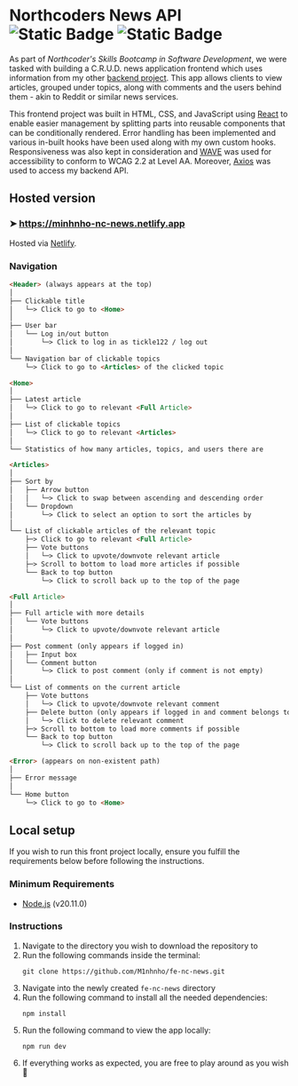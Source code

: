 # Northcoders News API <img alt="Static Badge" src="https://img.shields.io/badge/Node.js-v20.11.0-green?link=https%3A%2F%2Fnodejs.org%2Fen%2Fdownload"> <img alt="Static Badge" src="https://img.shields.io/badge/React-v18.2.0-blue">

As part of *Northcoder's Skills Bootcamp in Software Development*, we were tasked with building a C.R.U.D. news application frontend which uses information from my other [backend project](https://github.com/M1nhnho/be-nc-news). This app allows clients to view articles, grouped under topics, along with comments and the users behind them - akin to Reddit or similar news services.

This frontend project was built in HTML, CSS, and JavaScript using [React](https://react.dev/) to enable easier management by splitting parts into reusable components that can be conditionally rendered. Error handling has been implemented and various in-built hooks have been used along with my own custom hooks. Responsiveness was also kept in consideration and [WAVE](https://wave.webaim.org/) was used for accessibility to conform to WCAG 2.2 at Level AA. Moreover, [Axios](https://axios-http.com/) was used to access my backend API.

## Hosted version
### ➤ https://minhnho-nc-news.netlify.app

Hosted via [Netlify](https://www.netlify.com/).

### Navigation
```md
<Header> (always appears at the top)
│
├── Clickable title
│   └─> Click to go to <Home>
│
├── User bar
│   └── Log in/out button
│       └─> Click to log in as tickle122 / log out
│
└── Navigation bar of clickable topics
    └─> Click to go to <Articles> of the clicked topic

<Home>
│
├── Latest article
│   └─> Click to go to relevant <Full Article>
│
├── List of clickable topics
│   └─> Click to go to relevant <Articles>
│
└── Statistics of how many articles, topics, and users there are

<Articles>
│
├── Sort by
│   ├── Arrow button
│   │   └─> Click to swap between ascending and descending order
│   └── Dropdown
│       └─> Click to select an option to sort the articles by
│
└── List of clickable articles of the relevant topic
    ├─> Click to go to relevant <Full Article>
    ├── Vote buttons
    │   └─> Click to upvote/downvote relevant article
    ├─> Scroll to bottom to load more articles if possible
    └── Back to top button
        └─> Click to scroll back up to the top of the page

<Full Article>
│
├── Full article with more details
│   └── Vote buttons
│       └─> Click to upvote/downvote relevant article
│
├── Post comment (only appears if logged in)
│   ├── Input box
│   └── Comment button
│       └─> Click to post comment (only if comment is not empty)
│
└── List of comments on the current article
    ├── Vote buttons
    │   └─> Click to upvote/downvote relevant comment
    ├── Delete button (only appears if logged in and comment belongs to tickle122)
    │   └─> Click to delete relevant comment
    ├─> Scroll to bottom to load more comments if possible
    └── Back to top button
        └─> Click to scroll back up to the top of the page

<Error> (appears on non-existent path)
│
├── Error message
│
└── Home button
    └─> Click to go to <Home>

```

## Local setup
If you wish to run this front project locally, ensure you fulfill the requirements below before following the instructions.

### Minimum Requirements
- [Node.js](https://nodejs.org/en/download) (v20.11.0)

### Instructions
1. Navigate to the directory you wish to download the repository to
2. Run the following commands inside the terminal:
    ```
    git clone https://github.com/M1nhnho/fe-nc-news.git
    ```
3. Navigate into the newly created `fe-nc-news` directory
4. Run the following command to install all the needed dependencies:
    ```
    npm install
    ```
5. Run the following command to view the app locally:
    ```
    npm run dev
    ```
6. If everything works as expected, you are free to play around as you wish 🎉
